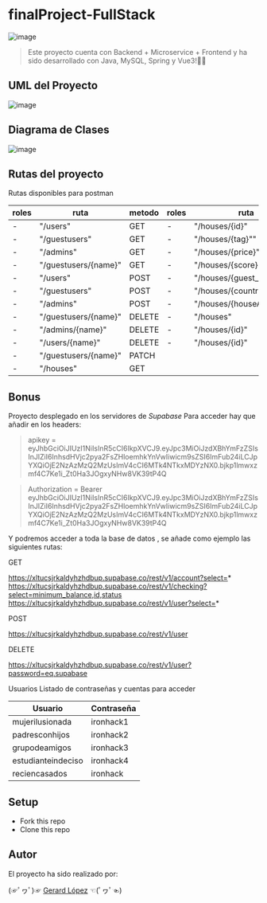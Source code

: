 # finalProject-FullStack


![image](https://user-images.githubusercontent.com/72072309/205083754-e000dd47-8302-4cf8-9791-33826d9d9bf9.png)

> Este proyecto cuenta con  Backend + Microservice + Frontend y  ha sido desarrollado con Java, MySQL, Spring y Vue3!🐱‍💻



## UML del Proyecto

![image](https://user-images.githubusercontent.com/72072309/211335405-31b2ed5f-b4e3-404c-921c-8f70affa27f0.png)


## Diagrama de Clases

![image](https://user-images.githubusercontent.com/72072309/211338765-7eaed921-ad26-4f9d-92b1-b2796ff94ad7.png)

## Rutas del proyecto

Rutas disponibles para postman

| roles  | ruta | metodo |roles  | ruta | metodo |
| ------------- | ------------- | ------------- |------------- | ------------- | ------------- |
| -   | "/users"  | GET  | -   | "/houses/{id}"  | GET  |
| -  | "/guestusers" | GET  | -   | "/houses/{tag}"" | GET  |
| -  | "/admins" | GET  | -   | "/houses/{price}""  | GET  |
| -  | "/guestusers/{name}" | GET  | -   | "/houses/{score}""  | GET  |
| -  | "/users" | POST  | -   | "/houses/{guest_user}""  | GET  |
| -  | "/guestusers" | POST  | - | "/houses/{country}""  | GET  |
| - | "/admins" | POST  | -| "/houses/{houseAddress}""  | GET  |
| -| "/guestusers/{name}" | DELETE  |- | "/houses"  | POST  |
| -  | "/admins/{name}" | DELETE  | - | "/houses/{id}" | DELETE  |
| -  | "/users/{name}" | DELETE  | -   | "/houses/{id}"  | PATCH  |
| -  | "/guestusers/{name}" | PATCH  |
| -  | "/houses" | GET  | 

## Bonus

Proyecto desplegado en los servidores de *Supabase*
Para acceder hay que añadir en los headers:

>  apikey = eyJhbGciOiJIUzI1NiIsInR5cCI6IkpXVCJ9.eyJpc3MiOiJzdXBhYmFzZSIsInJlZiI6InhsdHVjc2pya2FsZHloemhkYnVwIiwicm9sZSI6ImFub24iLCJpYXQiOjE2NzAzMzQ2MzUsImV4cCI6MTk4NTkxMDYzNX0.bjkp1lmwxzmf4C7Ke1i_Zt0Ha3JOgxyNHw8VK39tP4Q

> Authorization = Bearer eyJhbGciOiJIUzI1NiIsInR5cCI6IkpXVCJ9.eyJpc3MiOiJzdXBhYmFzZSIsInJlZiI6InhsdHVjc2pya2FsZHloemhkYnVwIiwicm9sZSI6ImFub24iLCJpYXQiOjE2NzAzMzQ2MzUsImV4cCI6MTk4NTkxMDYzNX0.bjkp1lmwxzmf4C7Ke1i_Zt0Ha3JOgxyNHw8VK39tP4Q

Y podremos acceder a toda la base de datos , se añade como ejemplo las siguientes rutas:

GET

https://xltucsjrkaldyhzhdbup.supabase.co/rest/v1/account?select=*
https://xltucsjrkaldyhzhdbup.supabase.co/rest/v1/checking?select=minimum_balance,id,status
https://xltucsjrkaldyhzhdbup.supabase.co/rest/v1/user?select=*

POST

https://xltucsjrkaldyhzhdbup.supabase.co/rest/v1/user

DELETE

https://xltucsjrkaldyhzhdbup.supabase.co/rest/v1/user?password=eq.supabase

Usuarios
Listado de contraseñas y cuentas para acceder 

| Usuario  | Contraseña | 
| ------------- | ------------- | 
| mujerilusionada | ironhack1  | 
| padresconhijos | ironhack2  |
| grupodeamigos  | ironhack3  | 
| estudianteindeciso  | ironhack4 | 
| reciencasados  | ironhack  | 



## Setup

- Fork this repo
- Clone this repo


## Autor
El proyecto ha sido realizado por:

(☞ﾟヮﾟ)☞   [Gerard López](https://github.com/GerardLopezGarcia)   ☜(ﾟヮﾟ☜)

